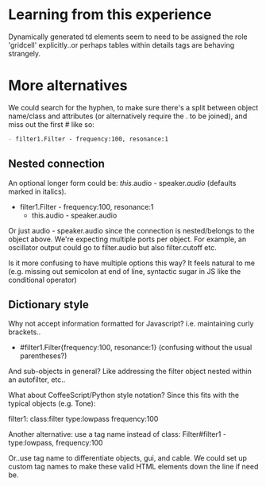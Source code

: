 # Learning from this experience
Dynamically generated td elements seem to need to be assigned the role 'gridcell' explicitly..or perhaps tables within details tags are behaving strangely.

# More alternatives
We could search for the hyphen, to make sure there's a split between object name/class and attributes (or alternatively require the . to be joined), and miss out the first # like so:
```markdown
- filter1.Filter - frequency:100, resonance:1
```

## Nested connection
An optional longer form could be: _this_.audio - speaker._audio_ (defaults marked in italics).

- filter1.Filter - frequency:100, resonance:1
    - this.audio - speaker.audio

Or just audio - speaker.audio since the connection is nested/belongs to the object above.
We're expecting multiple ports per object. For example, an oscillator output could go to filter.audio but also filter.cutoff etc.


Is it more confusing to have multiple options this way? It feels natural to me (e.g. missing out semicolon at end of line, syntactic sugar in JS like the conditional operator)

## Dictionary style
Why not accept information formatted for Javascript? i.e. maintaining curly brackets..

- #filter1.Filter{frequency:100, resonance:1}
(confusing without the usual parentheses?)

And sub-objects in general? Like addressing the filter object nested within an autofilter, etc..

What about CoffeeScript/Python style notation? Since this fits with the typical objects (e.g. Tone):

filter1:
    class:filter
    type:lowpass
    frequency:100

Another alternative: use a tag name instead of class:
Filter#filter1 - type:lowpass, frequency:100

Or..use tag name to differentiate objects, gui, and cable.  We could set up custom tag names to make these valid HTML elements down the line if need be.